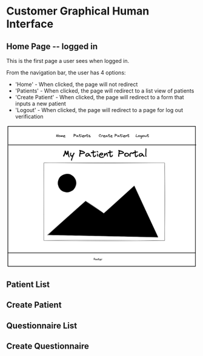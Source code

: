 # Customer Graphical Human Interface

## Home Page -- logged in

This is the first page a user sees when logged in.

From the navigation bar, the user has 4 options:
   * 'Home' - When clicked, the page will not redirect
   * 'Patients' - When clicked, the page will redirect to a list view of patients
   * 'Create Patient' - When clicked, the page will redirect to a form that inputs a new patient
   * 'Logout' - When clicked, the page will redirect to a page for log out verification

![Home -- Logged in](wireframes/home-logged-in.png)

## Patient List

## Create Patient

## Questionnaire List

## Create Questionnaire

